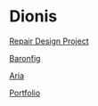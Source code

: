 # Dionis


[Repair Design Project](https://aensaidhe.github.io/Repair%20Design%20Project/)

[Baronfig](https://aensaidhe.github.io/p1/)

[Aria](https://aensaidhe.github.io/Aria/index.html)

[Portfolio]()
